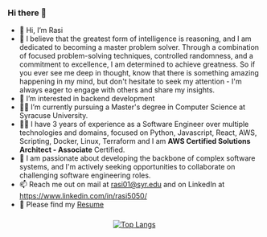 ### Hi there 👋

<!--
**rasi5050/rasi5050** is a ✨ _special_ ✨ repository because its `README.md` (this file) appears on your GitHub profile.

Here are some ideas to get you started:

- 🔭 I’m currently working on ...
- 🌱 I’m currently learning ...
- 👯 I’m looking to collaborate on ...
- 🤔 I’m looking for help with ...
- 💬 Ask me about ...
- 📫 How to reach me: ...
- 😄 Pronouns: ...
- ⚡ Fun fact: ...
-->
- 👋 Hi, I’m Rasi
- 🔭 I believe that the greatest form of intelligence is reasoning, and I am dedicated to becoming a master problem solver. Through a combination of focused problem-solving techniques, controlled randomness, and a commitment to excellence, I am determined to achieve greatness. So if you ever see me deep in thought, know that there is something amazing happening in my mind, but don't hesitate to seek my attention - I'm always eager to engage with others and share my insights.
- 👀 I’m interested in backend development
- :man_student:	 I’m currently pursuing a Master's degree in Computer Science at Syracuse University.
- :man_technologist:	I have 3 years of experience as a Software Engineer over multiple technologies and domains, focused on Python, Javascript, React, AWS, Scripting, Docker, Linux, Terraform and I am **AWS Certified Solutions Architect - Associate** Certified.
- 💞️ I am passionate about developing the backbone of complex software systems, and I'm actively seeking opportunities to collaborate on challenging software engineering roles.
- 📫 Reach me out on mail at rasi01@syr.edu and on LinkedIn at https://www.linkedin.com/in/rasi5050/
- 🔖 Please find my [Resume](https://github.com/rasi5050/rasi5050/files/12114898/FNU_RASI_RESUME.pdf)
  
<div align="center">


###
[![Top Langs](https://github-readme-stats.vercel.app/api/top-langs/?username=rasi5050)](https://github.com/anuraghazra/github-readme-stats)
</div>
